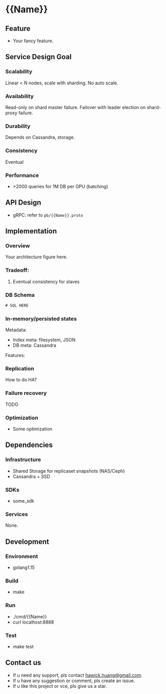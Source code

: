 # {{Name}}

## Feature

* Your fancy feature.

## Service Design Goal

### Scalability

Linear < N nodes, scale with sharding. No auto scale.

### Availability

Read-only on shard master failure. Failover with leader election on shard-proxy failure.

### Durability

Depends on Cassandra, storage.

### Consistency

Eventual

### Performance

* \>2000 queries for 1M DB per GPU (batching)

## API Design

* gRPC: refer to `pb/{{Name}}.proto`

## Implementation

### Overview

Your architecture figure here.

### Tradeoff:

1. Eventual consistency for slaves

### DB Schema

```sql
# SQL HERE
```

### In-memory/persisted states

Metadata:

* Index meta: filesystem, JSON
* DB meta: Cassandra

Features:

### Replication

How to do HA?

### Failure recovery

TODO

### Optimization

* Some optimization

## Dependencies

### Infrastructure

* Shared Storage for replicaset snapshots (NAS/Ceph)
* Cassandra + SSD

### SDKs

* some_sdk

### Services

None.


## Development

### Environment

* golang1.15

### Build

* make

### Run

* ./cmd/{{Name}}
* curl localhost:8888

### Test

* make test

## Contact us

* If u need any support, pls contact [hawick.huang@gmail.com](mailto:hawick.huang@gmail.com).
* If u have any suggestion or comment, pls create an issue.
* If u like this project or vce, pls give us a star.